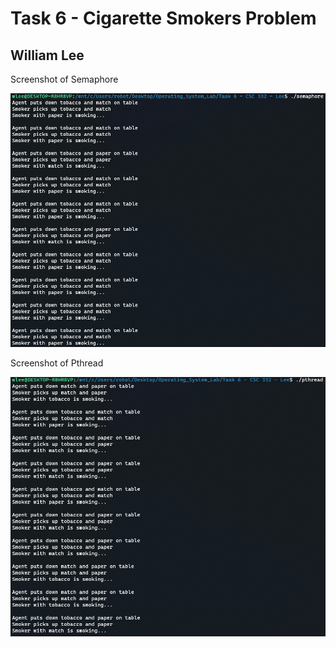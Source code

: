 # Task 6 - Cigarette Smokers Problem
## William Lee 

Screenshot of Semaphore 

![Part 1](part1.PNG)

Screenshot of Pthread

![Part_2](part2.PNG)
